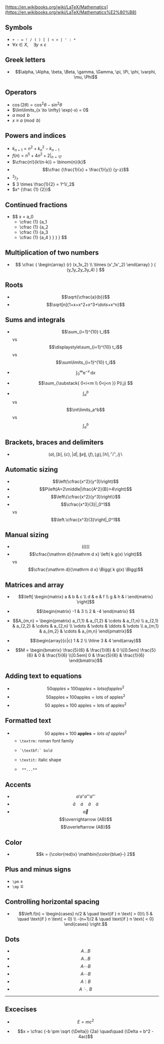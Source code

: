 [https://en.wikibooks.org/wiki/LaTeX/Mathematics](https://en.wikibooks.org/wiki/LaTeX/Mathematics%E2%80%B8)

## Symbols
- `+ - = ! / ( ) [ ] < > | ' : *`
- $\forall x \in X, \quad \exists y \leq \epsilon$

## Greek letters
- $$\alpha, \Alpha, \beta, \Beta, \gamma, \Gamma, \pi, \Pi, \phi, \varphi, \mu, \Phi$$

## Operators
- $\cos (2\theta) = \cos^2 \theta - \sin^2 \theta$
- $\lim\limits_{x \to \infty} \exp(-x) = 0$
- $a \bmod b$
- $x \equiv a \pmod b$

## Powers and indices
- $k_{n+1} = n^2 + k_n^2 - k_{n-1}$
- $f(n) = n^5 + 4n^2 +2 |_{n=17}$
- $\cfrac{n!}{k!(n-k)} = \binom{n}{k}$
- $$\cfrac {\frac{1}{x} + \frac{1}{y}} {y-z}$$
- $^3/_7$
- $ 3 \times \frac{1}{2} = 1^1/_2$
- $x^ {\frac {1} {2}}$

## Continued fractions
- $$
  x = a_0
  + \cfrac {1} {a_1
  + \cfrac {1} {a_2
  + \cfrac {1} {a_3
  + \cfrac {1} {a_4
  }
  }
  }
  }
  $$

## Multiplication of two numbers
-  $$
  \cfrac {
  \begin{array} {r}
  (x_1x_2) \\
  \times (x'_1x'_2)
  \end{array}
  } {
      (y_1y_2y_3y_4)
  }
  $$

## Roots
-   $$\sqrt{\cfrac{a}{b}}$$
-    $$\sqrt[n]{1+x+x^2+x^3+\dots+x^n}$$

## Sums and integrals
-    $$\sum_{i=1}^{10} t_i$$    vs     $$\displaystyle\sum_{i=1}^{10} t_i$$    vs     $$\sum\limits_{i=1}^{10} t_i$$
-    $$\int_0^\infty \mathrm{e}^{-x}\,\mathrm{d}x$$

-    $$\sum_{\substack{
   0<i<m \\
   0<j<n
  }}
 P(i,j)
  $$
-   $$\int_a^b$$    vs     $$\int\limits_a^b$$    vs    $$\displaystyle\int_a^b$$

## Brackets, braces and delimiters
- $$( a ), [ b ], \{ c \}, | d |, \| e \|,
\langle f \rangle, \lfloor g \rfloor,
\lceil h \rceil, \ulcorner i \urcorner,
/ j \backslash$$


## Automatic sizing
- $$\left(\cfrac{x^2}{y^3}\right)$$
- $$P\left(A=2\middle|\frac{A^2}{B}>4\right)$$
- $$\left\{\cfrac{x^2}{y^3}\right\}$$
 - $$\cfrac{x^3}{3}|_0^1$$     vs    $$\left.\cfrac{x^3}{3}\right|_0^1$$

## Manual sizing
- $$( \big( \Big( \bigg( \Bigg($$
-  $$\cfrac{\mathrm d}{\mathrm d x} \left( k g(x) \right)$$    vs    $$\cfrac{\mathrm d}{\mathrm d x} \Bigg( k g(x) \Bigg)$$

## Matrices and array
- $$\left[
 \begin{matrix}
  a & b & c \\
  d & e & f \\
  g & h & i
 \end{matrix}
\right]$$
- $$\begin{matrix}
  -1 & 3 \\
  2 & -4
 \end{matrix}
$$


- $$A_{m,n} = 
 \begin{pmatrix}
  a_{1,1} & a_{1,2} & \cdots & a_{1,n} \\
  a_{2,1} & a_{2,2} & \cdots & a_{2,n} \\
  \vdots  & \vdots  & \ddots & \vdots  \\
  a_{m,1} & a_{m,2} & \cdots & a_{m,n} 
 \end{pmatrix}$$

- $$\begin{array}{c|c}
  1 & 2 \\ 
  \hline
  3 & 4
 \end{array}$$

- $$M = \begin{bmatrix}
       \frac{5}{6} & \frac{1}{6} & 0           \\[0.5em]
       \frac{5}{6} & 0           & \frac{1}{6} \\[0.5em]
       0           & \frac{5}{6} & \frac{1}{6}
     \end{bmatrix}$$

## Adding text to equations
- $$50 apples \times 100 apples = lots of apples^2$$
- $$50 \text{apples} \times 100 \text{apples} 
 = \text{lots of apples}^2$$
- $$50 \text{ apples} \times 100 \text{ apples}
 = \text{lots of apples}^2$$
  
## Formatted text
 - $$50 \textrm{ apples} \times 100
 \textbf{ apples} = \textit{lots of apples}^2$$
    -  `\textrm:` roman font family
    -     `\textbf:` bold
    -    `\textit:` italic shape
    -      **...**

## Accents
- $$a' a'' a''' a'''$$
- $$\bar{a} \quad \acute{a} \quad \check{a} \quad \grave{a}$$
- $$\vec {a}$$    $$\overrightarrow {AB}$$    $$\overleftarrow {AB}$$ 

## Color
- $$k = {\color{red}x} \mathbin{\color{blue}-} 2$$

## Plus and minus signs
- `\pm` $\pm$
- `\mp` $\mp$

## Controlling horizontal spacing
- $$\left.f(n) =
  \begin{cases}
    n/2       & \quad \text{if } n \text{ > 0}\\
    5  & \quad \text{if } n \text{ = 0} \\
    -(n+1)/2  & \quad \text{if } n \text{ < 0}
  \end{cases}
\right.$$

## Dots
- $$A \dots B$$
- $$A \ldots B$$
-  $$A \cdots B$$
-  $$$$$$A \dotsm B$$
-  $$A \vdots B$$
-  $$A \ddots B$$

---

## Excecises
- $$E=mc^2$$

- $$x = \cfrac {-b \pm \sqrt {\Delta}} {2a} \quad\quad (\Delta = b^2 - 4ac)$$








































